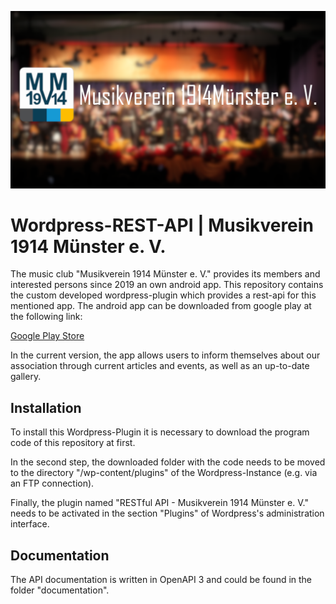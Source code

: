![Musikverein 1914 Münster e. V.](readme/banner.png)
# Wordpress-REST-API | Musikverein 1914 Münster e. V.
The music club "Musikverein 1914 Münster e. V." provides its members and interested persons since 2019 an own android app. 
This repository contains the custom developed wordpress-plugin which provides a rest-api for this mentioned app. 
The android app can be downloaded from google play at the following link: <p>
[Google Play Store](https://www.play.google.com/store/apps/details?id=de.mvm1914.musikverein1914mnsterev)

In the current version, the app allows users to inform themselves about our association through current articles and events, as well as an up-to-date gallery.

## Installation
To install this Wordpress-Plugin it is necessary to download the program code of this repository at first. <p> In the second step, the downloaded
folder with the code needs to be moved to the directory "/wp-content/plugins" of the Wordpress-Instance (e.g. via an FTP connection). <p>
Finally, the plugin named "RESTful API - Musikverein 1914 Münster e. V." needs to be activated in the section "Plugins" of Wordpress's administration interface.

## Documentation
The API documentation is written in OpenAPI 3 and could be found in the folder "documentation".